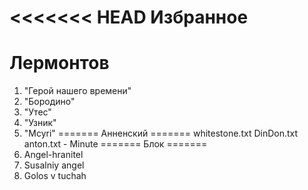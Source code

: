 ﻿<<<<<<< HEAD
﻿Избранное
=======
Лермонтов
=======
1. "Герой нашего времени"
2. "Бородино"
3. "Утес"
4. "Узник"
5. "Mcyri"
=======
Анненский
=======
whitestone.txt
DinDon.txt
anton.txt - Minute
=======
Блок
=======
1. Angel-hranitel
2. Susalniy angel
3. Golos v tuchah


